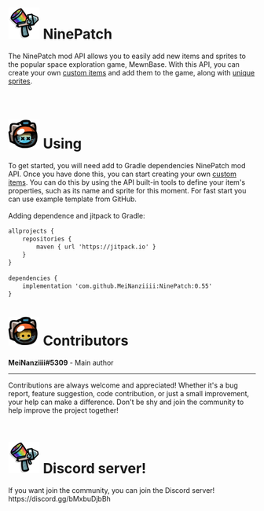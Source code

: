 <h1>
    <img src="ninepatch.png" width=64> NinePatch
</h1>
<p>
    The NinePatch mod API allows you to easily add new items and sprites to the popular space exploration game, MewnBase. With this API, you can create your own <ins>custom items</ins> and add them to the game, along with <ins>unique sprites</ins>.
</p>
<br/>
<h1>
    <img src="dead.png" width=64> Using
</h1>
<p>
    To get started, you will need add to Gradle dependencies NinePatch mod API. Once you have done this, you can start creating your own <ins>custom items</ins>. You can do this by using the API built-in tools to define your item's properties, such as its name and sprite for this moment. For fast start you can use example template from GitHub.
    <br/>
    <br/>
    Adding dependence and jitpack to Gradle:

    allprojects {
		repositories {
			maven { url 'https://jitpack.io' }
		}
	}

    dependencies {
	    implementation 'com.github.MeiNanziiii:NinePatch:0.55'
	}
</p>
<h1>
    <img src="cat.png" width=64> Contributors
</h1>
<p>
    <b>MeiNanziiii#5309</b> - Main author
</p>
<hr/>
<p>
    Contributions are always welcome and appreciated! Whether it's a bug report, feature suggestion, code contribution, or just a small improvement, your help can make a difference. Don't be shy and join the community to help improve the project together!
    <br/>
    <br/>
</p>
<h1>
    <img src="ninepatch.png" width=64> Discord server!
</h1>
<p>
    If you want join the community, you can join the Discord server! https://discord.gg/bMxbuDjbBh
</p>

